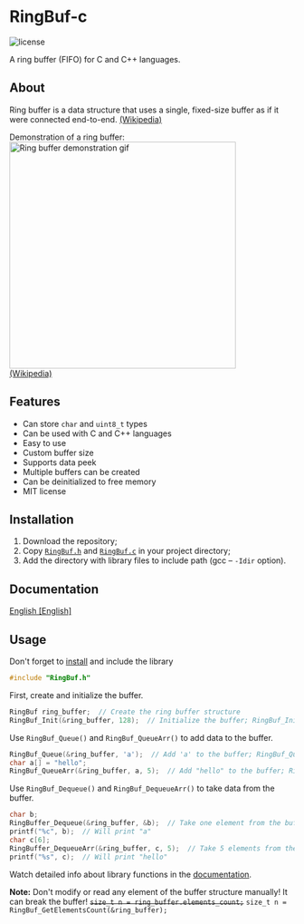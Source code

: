 # RingBuf-c

![license](https://img.shields.io/github/license/t1m013y/RingBuf-c)

A ring buffer (FIFO) for C and C++ languages. 

## About
Ring buffer is a data structure that uses a single, fixed-size buffer as if it were connected end-to-end. [\(Wikipedia\)](https://en.wikipedia.org/wiki/Circular_buffer)

Demonstration of a ring buffer:  
<img src="https://upload.wikimedia.org/wikipedia/commons/f/fd/Circular_Buffer_Animation.gif" alt="Ring buffer demonstration gif" width=400></img>  
[\(Wikipedia\)](https://en.wikipedia.org/wiki/Circular_buffer)

## Features
* Can store `char` and `uint8_t` types
* Can be used with C and C++ languages
* Easy to use
* Custom buffer size
* Supports data peek
* Multiple buffers can be created
* Can be deinitialized to free memory
* MIT license

## Installation
1. Download the repository; 
2. Copy [`RingBuf.h`](src/RingBuf.h) and [`RingBuf.c`](src/RingBuf.c) in your project directory; 
3. Add the directory with library files to include path (gcc – `-Idir` option). 

## Documentation
[English \[English\]](DOCS.md)

## Usage
Don't forget to [install](#Installation) and include the library
```c
#include "RingBuf.h"
```

First, create and initialize the buffer. 
```c
RingBuf ring_buffer;  // Create the ring buffer structure
RingBuf_Init(&ring_buffer, 128);  // Initialize the buffer; RingBuf_Init(pointer to buffer, buffer size)
```

Use `RingBuf_Queue()` and `RingBuf_QueueArr()` to add data to the buffer. 
```c
RingBuf_Queue(&ring_buffer, 'a');  // Add 'a' to the buffer; RingBuf_Queue(pointer to buffer, data)
char a[] = "hello";
RingBuf_QueueArr(&ring_buffer, a, 5);  // Add "hello" to the buffer; RingBuf_QueueArr(pointer to buffer, pointer to data array, data size)
```

Use `RingBuf_Dequeue()` and `RingBuf_DequeueArr()` to take data from the buffer. 
```c
char b;
RingBuffer_Dequeue(&ring_buffer, &b);  // Take one element from the buffer and save to b; RingBuffer_Dequeue(pointer to buffer, pointer to variable to save)
printf("%c", b);  // Will print "a"
char c[6];
RingBuffer_DequeueArr(&ring_buffer, c, 5);  // Take 5 elements from the buffer and save to c; RingBuffer_DequeueArr(pointer to buffer, pointer to array to save, data size)
printf("%s", c);  // Will print "hello"
```

Watch detailed info about library functions in the [documentation](#Documentation).

**Note:** Don't modify or read any element of the buffer structure manually! It can break the buffer! ~~`size_t n = ring_buffer.elements_count;`~~ `size_t n = RingBuf_GetElementsCount(&ring_buffer);`

